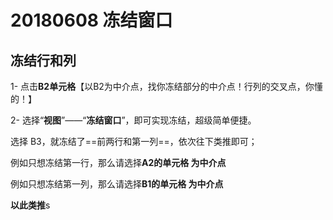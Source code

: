 # 20180608 冻结窗口

## 冻结行和列

1- 点击**B2单元格**【以B2为中介点，找你冻结部分的中介点！行列的交叉点，你懂的！】

2- 选择“**视图**”——“**冻结窗口**”，即可实现冻结，超级简单便捷。

选择 B3，就冻结了==前两行和第一列==，依次往下类推即可；



例如只想冻结第一行，那么请选择**A2的单元格 为中介点**

例如只想冻结第一列，那么请选择**B1的单元格 为中介点**

**以此类推**s